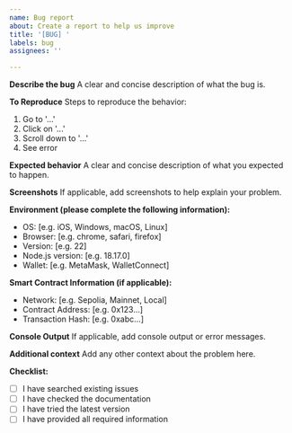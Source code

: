 ```yaml
---
name: Bug report
about: Create a report to help us improve
title: '[BUG] '
labels: bug
assignees: ''

---
```


**Describe the bug**
A clear and concise description of what the bug is.

**To Reproduce**
Steps to reproduce the behavior:
1. Go to '...'
2. Click on '...'
3. Scroll down to '...'
4. See error

**Expected behavior**
A clear and concise description of what you expected to happen.

**Screenshots**
If applicable, add screenshots to help explain your problem.

**Environment (please complete the following information):**
 - OS: [e.g. iOS, Windows, macOS, Linux]
 - Browser: [e.g. chrome, safari, firefox]
 - Version: [e.g. 22]
 - Node.js version: [e.g. 18.17.0]
 - Wallet: [e.g. MetaMask, WalletConnect]

**Smart Contract Information (if applicable):**
 - Network: [e.g. Sepolia, Mainnet, Local]
 - Contract Address: [e.g. 0x123...]
 - Transaction Hash: [e.g. 0xabc...]

**Console Output**
If applicable, add console output or error messages.

**Additional context**
Add any other context about the problem here.

**Checklist:**
- [ ] I have searched existing issues
- [ ] I have checked the documentation
- [ ] I have tried the latest version
- [ ] I have provided all required information
